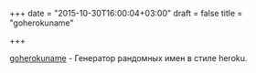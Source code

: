 +++
date = "2015-10-30T16:00:04+03:00"
draft = false
title = "goherokuname"

+++

<p><a href="https://github.com/ccirello/goherokuname">goherokuname</a>&nbsp;- Генератор рандомных имен в стиле&nbsp;heroku.</p>


